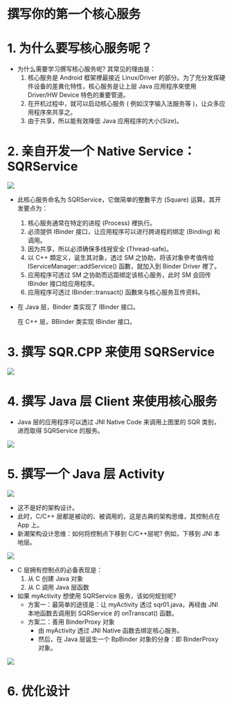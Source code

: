 # 撰写你的第一个核心服务

# 1. 为什么要写核心服务呢？

* 为什么需要学习撰写核心服务呢? 其常见的理由是：
  1. 核心服务是 Android 框架裡最接近 Linux/Driver 的部分。为了充分发挥硬件设备的差異化特性，核心服务是让上层 Java 应用程序來使用 Driver/HW Device 特色的重要管道。
  2. 在开机过程中，就可以启动核心服务 ( 例如汉字输入法服务等 )，让众多应用程序來共享之。
  3. 由于共享，所以能有效降低 Java 应用程序的大小(Size)。

# 2. 亲自开发一个 Native Service：SQRService

![](image/sqrservice.png)

* 此核心服务命名为 SQRService，它做简单的整數平方 (Square) 运算。其开发要点为：

  1. 核心服务通常在特定的进程 (Process) 裡执行。
  2. 必须提供 IBinder 接口，让应用程序可以进行跨进程的绑定 (Binding) 和调用。
  3. 因为共享，所以必须确保多线裎安全 (Thread-safe)。
  4. 以 C++ 類定义，诞生其对象，透过 SM 之协助，将该对象參考值传给 IServiceManager::addService() 函數，就加入到 Binder Driver 裡了。
  5. 应用程序可透过 SM 之协助而远距绑定该核心服务，此时 SM 会回传 IBinder 接口给应用程序。
  6. 应用程序可透过 IBinder::transact() 函數來与核心服务互传资料。

* 在 Java 层，Binder 类实现了 IBinder 接口。

  在 C++ 层，BBinder 类实现 IBinder 接口。

# 3. 撰写 SQR.CPP 来使用 SQRService

![](image/sqr.png)

# 4. 撰写 Java 层 Client 来使用核心服务

* Java 层的应用程序可以透过 JNI Native Code 来调用上图里的 SQR 类别，进而取得 SQRService 的服务。

![](image/jc.png)

# 5. 撰写一个 Java 层 Activity

![](image/cjava.png)

* 这不是好的架构设计。
* 此时，C/C++ 层都是被动的、被调用的，这是古典的架构思维，其控制点在 App 上。 
* 新潮架构设计思维：如何将控制点下移到 C/C++层呢? 例如，下移到 JNI 本地层。

![](image/controlc.png)

* C 层拥有控制点的必备表现是：
  1. 从 C 创建 Java 对象
  2. 从 C 调用 Java 层函数
* 如果 myActivity 想使用 SQRService 服务，该如何规划呢?
  * 方案一：最简单的途径是：让 myActivity 透过 sqr01.java，再经由 JNI 本地函数去调用到 SQRService 的 onTranscat() 函数。
  * 方案二：善用 BinderProxy 对象
    * 由 myActivity 透过 JNI Native 函数去绑定核心服务。 
    * 然后，在 Java 层诞生一个 BpBinder 对象的分身：即 BinderProxy 对象。

![](image/bpbinder.png)

# 6. 优化设计

